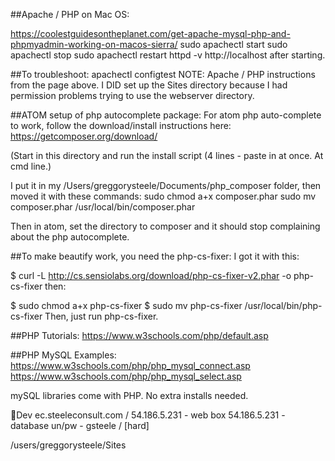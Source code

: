 ##Apache / PHP on Mac OS:

https://coolestguidesontheplanet.com/get-apache-mysql-php-and-phpmyadmin-working-on-macos-sierra/
sudo apachectl start
sudo apachectl stop
sudo apachectl restart
httpd -v
http://localhost after starting.

##To troubleshoot:
apachectl configtest
NOTE: Apache / PHP instructions from the page above. I DID set up the Sites directory because I had permission problems trying to use the webserver directory.


##ATOM setup of php autocomplete package:
For atom php auto-complete to work, follow the download/install instructions here:
https://getcomposer.org/download/

(Start in this directory and run the install script (4 lines - paste in at once. At cmd line.)

I put it in my /Users/greggorysteele/Documents/php_composer folder, then moved it with these commands:
sudo chmod a+x composer.phar
sudo mv composer.phar /usr/local/bin/composer.phar

Then in atom, set the directory to composer and it should stop complaining about the php autocomplete.

##To make beautify work, you need the php-cs-fixer:
I got it with this:

$ curl -L http://cs.sensiolabs.org/download/php-cs-fixer-v2.phar -o php-cs-fixer
then:

$ sudo chmod a+x php-cs-fixer
$ sudo mv php-cs-fixer /usr/local/bin/php-cs-fixer
Then, just run php-cs-fixer.



##PHP Tutorials:
https://www.w3schools.com/php/default.asp

##PHP MySQL Examples:
https://www.w3schools.com/php/php_mysql_connect.asp
https://www.w3schools.com/php/php_mysql_select.asp

mySQL libraries come with PHP. No extra installs needed.

Dev
ec.steeleconsult.com / 54.186.5.231 - web box
54.186.5.231 - database
un/pw - gsteele / [hard]

/users/greggorysteele/Sites
